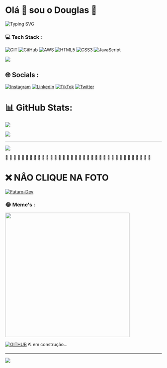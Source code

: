 # Olá 👋  sou o Douglas :boy:



![Typing SVG](https://readme-typing-svg.demolab.com?font=Fira+Code&duration=1500&pause=1000&width=435&lines=%22Ola+Sou+o+Douglas%22;Expert+em+Git+e+GitHub;Experi%C3%AAncia+em+L%C3%B3gica+e+Algoritmo;Me+siga+vamos+codar+news+things;by+douglasmiguel%40msn.com)

### 💻  Tech Stack :

![GIT](https://img.shields.io/badge/Git-fc6d26?style=plastic&logo=git&logoColor=white)       ![GitHub](https://img.shields.io/badge/GitHub-%23121011.svg?style=plastic&logo=github&logoColor=white)       ![AWS](https://img.shields.io/badge/AWS-%23FF9900.svg?style=plastic&logo=amazon-aws&logoColor=white)      ![HTML5](https://img.shields.io/badge/html5-%23E34F26.svg?style=plastic&logo=html5&logoColor=white)        ![CSS3](https://img.shields.io/badge/css3-%231572B6.svg?style=plastic&logo=css3&logoColor=white)     ![JavaScript](https://img.shields.io/badge/javascript-%23323330.svg?style=plastic&logo=javascript&logoColor=%23F7DF1E) 

![](https://user-images.githubusercontent.com/74038190/212284158-e840e285-664b-44d7-b79b-e264b5e54825.gif)

## 🌐 Socials : 
[![Instagram](https://img.shields.io/badge/Instagram-%23E4405F.svg?logo=Instagram&logoColor=white)](https://instagram.com/ziggyfreat) [![LinkedIn](https://img.shields.io/badge/LinkedIn-%230077B5.svg?logo=linkedin&logoColor=white)](https://linkedin.com/in/douglas-nunes-5b927728b) [![TikTok](https://img.shields.io/badge/TikTok-%23000000.svg?logo=TikTok&logoColor=white)](https://tiktok.com/@@douglasmiguew) [![Twitter](https://img.shields.io/badge/Twitter-%231DA1F2.svg?logo=Twitter&logoColor=white)](https://twitter.com/ziggyfreat) 



# 📊 GitHub Stats:


![](https://github-readme-stats.vercel.app/api/top-langs/?username=DOUGLASM1GUEL&theme=dark&hide_border=true&include_all_commits=true&count_private=true&layout=compact)



![](https://github-readme-streak-stats.herokuapp.com/?user=DOUGLASM1GUEL&theme=dark&hide_border=true)<br/>


---
[![](https://visitcount.itsvg.in/api?id=DOUGLASM1GUEL&icon=0&color=0)](https://visitcount.itsvg.in)

<!-- Proudly created with GPRM ( https://gprm.itsvg.in ) -->

 :anger:  :anger:   :anger:  :anger:   :anger:  :anger:  :anger:  :anger:   :anger:   :anger:   :anger:   :anger:   :anger:   :anger:   :anger:    :anger:    :anger:    :anger:    :anger:    :anger:   :anger:   :anger:    :anger:    :anger:   :anger:   :anger:    :anger:  :anger:   :anger:  :anger:   :anger:    :anger:  :anger:  :anger:   :anger:  :anger:  

# :x: NÂO CLIQUE NA FOTO 

[![Futuro-Dev](https://gerarmemes.s3.us-east-2.amazonaws.com/memes/832ca8ea.webp)](https://gerarmemes.s3.us-east-2.amazonaws.com/memes/5c6ad96a.webp)



### 😂 Meme's  : 
<img src='https://randommeme-five.vercel.app/' style="height: 400px;"/> 

   [![GITHUB](https://img.shields.io/badge/github-%2324292e.svg?&style=for-the-badge&logo=github&logoColor=white)](https://github.com/DouglasM1guel)       :pick: em construção...





---
[![](https://visitcount.itsvg.in/api?id=lksdfs&icon=0&color=0)](https://visitcount.itsvg.in)




